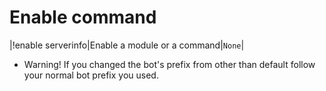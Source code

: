 # Enable command

|!enable serverinfo|Enable a module or a command|`None`|

* Warning! If you changed the bot's prefix from other than default follow your normal bot prefix you used.